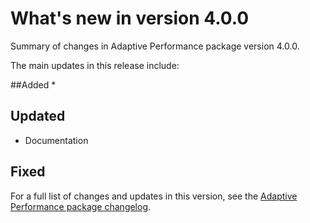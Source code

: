 # What's new in version 4.0.0
Summary of changes in Adaptive Performance package version 4.0.0.

The main updates in this release include:

##Added
* 

## Updated
* Documentation

## Fixed

For a full list of changes and updates in this version, see the [Adaptive Performance package changelog](../changelog/CHANGELOG.html).
